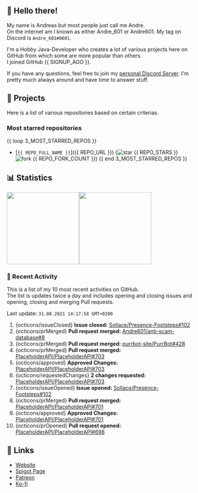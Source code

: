 <!-- Links -->
[purr]: https://purrbot.site
[discord]: https://discord.gg/6dazXp6
[website]: https://andre601.ch
[spigot]: https://www.spigotmc.org/resources/authors/56829/
[patreon]: https://patreon.com/andre_601
[ko-fi]: https://ko-fi.com/andre_601

<!-- SVGs -->
[star]: https://cdn.jsdelivr.net/gh/Readme-Workflows/Readme-Icons@main/icons/octicons/StarredRepository.svg
[fork]: https://cdn.jsdelivr.net/gh/Readme-Workflows/Readme-Icons@main/icons/octicons/ForkedRepository.svg

## 👋 Hello there!
My name is Andreas but most people just call me Andre.  
On the internet am I known as either Andre_601 or Andre601. My tag on Discord is `Andre_601#0601`.

I'm a Hobby Java-Developer who creates a lot of various projects here on GitHub from which some are more popular than others.  
I joined GitHub {{ SIGNUP_AGO }}.

If you have any questions, feel free to join my [personal Discord Server][discord]. I'm pretty much always around and have time to answer stuff.

## 📁 Projects
Here is a list of various repositories based on certain criterias.

### Most starred repositories

{{ loop 3_MOST_STARRED_REPOS }}
- [`{{ REPO_FULL_NAME }}`]({{ REPO_URL }}) (![star] {{ REPO_STARS }} ![fork] {{ REPO_FORK_COUNT }})
{{ end 3_MOST_STARRED_REPOS }}

## 📊 Statistics
<img height="195px" src="https://github-readme-stats.vercel.app/api?username=Andre601&show_icons=true&hide_rank=true&title_color=3498db&bg_color=ffffff00&text_color=718096&disable_animations=true"><img height="195px" src="https://github-readme-stats.vercel.app/api/top-langs?username=Andre601&layout=compact&title_color=3498db&bg_color=ffffff00&text_color=718096">

### 📜 Recent Activity
This is a list of my 10 most recent activities on GitHub.  
The list is updates twice a day and includes opening and closing issues and opening, closing and merging Pull requests.

<!--RECENT_ACTIVITY:last_update-->
Last update: `31.08.2021 14:17:58 GMT+0200`
<!--RECENT_ACTIVITY:last_update_end-->
<!--RECENT_ACTIVITY:start-->
1. {octicons/issueClosed} **Issue closed:** [Sollace/Presence-Footsteps#102](https://github.com/Sollace/Presence-Footsteps/issues/102)
2. {octicons/prMerged} **Pull request merged:** [Andre601/anti-scam-database#8](https://github.com/Andre601/anti-scam-database/pull/8)
3. {octicons/prMerged} **Pull request merged:** [purrbot-site/PurrBot#428](https://github.com/purrbot-site/PurrBot/pull/428)
4. {octicons/prMerged} **Pull request merged:** [PlaceholderAPI/PlaceholderAPI#703](https://github.com/PlaceholderAPI/PlaceholderAPI/pull/703)
5. {octicons/approved} **Approved Changes:** [PlaceholderAPI/PlaceholderAPI#703](https://github.com/PlaceholderAPI/PlaceholderAPI/pull/703#pullrequestreview-741528268)
6. {octicons/requestedChanges} **2 changes requested:** [PlaceholderAPI/PlaceholderAPI#703](https://github.com/PlaceholderAPI/PlaceholderAPI/pull/703#pullrequestreview-741523267)
7. {octicons/issueOpened} **Issue opened:** [Sollace/Presence-Footsteps#102](https://github.com/Sollace/Presence-Footsteps/issues/102)
8. {octicons/prMerged} **Pull request merged:** [PlaceholderAPI/PlaceholderAPI#701](https://github.com/PlaceholderAPI/PlaceholderAPI/pull/701)
9. {octicons/approved} **Approved Changes:** [PlaceholderAPI/PlaceholderAPI#701](https://github.com/PlaceholderAPI/PlaceholderAPI/pull/701#pullrequestreview-740575395)
10. {octicons/prOpened} **Pull request opened:** [PlaceholderAPI/PlaceholderAPI#698](https://github.com/PlaceholderAPI/PlaceholderAPI/pull/698)
<!--RECENT_ACTIVITY:end-->

## 🔗 Links
- [Website]
- [Spigot Page][spigot]
- [Patreon]
- [Ko-fi]
